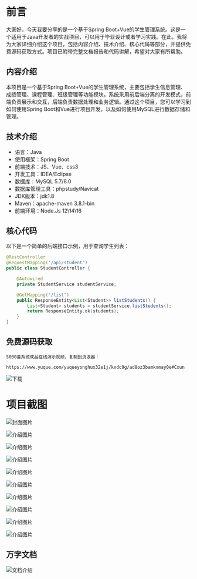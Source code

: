 # 前言

大家好，今天我要分享的是一个基于Spring Boot+Vue的学生管理系统。这是一个适用于Java开发者的实战项目，可以用于毕业设计或者学习实践。在此，我将为大家详细介绍这个项目，包括内容介绍、技术介绍、核心代码等部分，并提供免费源码获取方式。项目已附带完整文档报告和代码讲解，希望对大家有所帮助。

## 内容介绍

本项目是一个基于Spring Boot+Vue的学生管理系统，主要包括学生信息管理、成绩管理、课程管理、班级管理等功能模块。系统采用前后端分离的开发模式，前端负责展示和交互，后端负责数据处理和业务逻辑。通过这个项目，您可以学习到如何使用Spring Boot和Vue进行项目开发，以及如何使用MySQL进行数据存储和管理。

## 技术介绍

- 语言：Java
- 使用框架：Spring Boot
- 前端技术：JS、Vue、css3
- 开发工具：IDEA/Eclipse
- 数据库：MySQL 5.7/8.0
- 数据库管理工具：phpstudy/Navicat
- JDK版本：jdk1.8
- Maven：apache-maven 3.8.1-bin
- 前端环境：Node.Js 12\14\16

## 核心代码

以下是一个简单的后端接口示例，用于查询学生列表：

```java
@RestController
@RequestMapping("/api/student")
public class StudentController {

    @Autowired
    private StudentService studentService;

    @GetMapping("/list")
    public ResponseEntity<List<Student>> listStudents() {
        List<Student> students = studentService.listStudents();
        return ResponseEntity.ok(students);
    }
}
```

## 免费源码获取

```
5000套系统成品在线演示视频，复制到流浪器： 
```
```
https://www.yuque.com/yuqueyonghux32e1j/kxdc9g/ad8oz3bamkxmay0e#Cxun
```
![下载](https://img12.360buyimg.com/ddimg/jfs/t1/339687/11/1349/28408/68ad865fF412d7877/adaa650483a100f2.jpg)

# 项目截图

![封面图片](https://img14.360buyimg.com/ddimg/jfs/t1/326188/19/17393/151784/68bdb9afF34948fa5/fab37b12cc34b6fd.jpg)

![介绍图片](https://img12.360buyimg.com/ddimg/jfs/t1/349657/15/771/103631/68bdb987F68a7f790/194d8cbf23cd3a71.jpg)

![介绍图片](https://img10.360buyimg.com/ddimg/jfs/t1/348240/37/739/36431/68bdb987F3984d4d7/0c611b42284c09de.jpg)

![介绍图片](https://img10.360buyimg.com/ddimg/jfs/t1/345815/26/739/43927/68bdb988Ffe7ad21f/db87e0fe402a855d.jpg)

![介绍图片](https://img13.360buyimg.com/ddimg/jfs/t1/331408/38/10639/34064/68bdb988Fef038b21/2511a8e1aa00a2df.jpg)

![介绍图片](https://img14.360buyimg.com/ddimg/jfs/t1/331949/10/10596/103104/68bdb989Fce4886d7/6ae8bd7a798cc994.jpg)

![介绍图片](https://img10.360buyimg.com/ddimg/jfs/t1/350330/32/749/38899/68bdb98aF25d98796/9d1f9efe63860d0d.jpg)

![介绍图片](https://img10.360buyimg.com/ddimg/jfs/t1/327514/37/17489/27507/68bdb98bF7eb75bb8/abbf322317532fac.jpg)

![介绍图片](https://img14.360buyimg.com/ddimg/jfs/t1/344404/4/801/57486/68bdb98bFf3c5a418/b879551ba6cedca5.jpg)

![介绍图片](https://img13.360buyimg.com/ddimg/jfs/t1/338298/17/8160/49781/68bdb98cFaf3e889f/553058c293ab2fe0.jpg)


## 万字文档
![文档介绍](https://img14.360buyimg.com/ddimg/jfs/t1/338393/1/3576/156947/68b1ad0cF74dc525c/ff9cd6c574295685.jpg)
